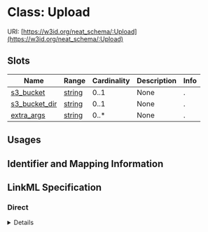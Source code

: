 # Class: Upload




URI: [https://w3id.org/neat_schema/:Upload](https://w3id.org/neat_schema/:Upload)



<!-- no inheritance hierarchy -->



## Slots

| Name | Range | Cardinality | Description  | Info |
| ---  | --- | --- | --- | --- |
| [s3_bucket](s3_bucket.md) | [string](string.md) | 0..1 | None  | . |
| [s3_bucket_dir](s3_bucket_dir.md) | [string](string.md) | 0..1 | None  | . |
| [extra_args](extra_args.md) | [string](string.md) | 0..* | None  | . |


## Usages



## Identifier and Mapping Information









## LinkML Specification

<!-- TODO: investigate https://stackoverflow.com/questions/37606292/how-to-create-tabbed-code-blocks-in-mkdocs-or-sphinx -->

### Direct

<details>
```yaml
name: Upload
from_schema: https://w3id.org/neat_schema
attributes:
  s3_bucket:
    name: s3_bucket
    from_schema: https://w3id.org/neat_schema
  s3_bucket_dir:
    name: s3_bucket_dir
    from_schema: https://w3id.org/neat_schema
  extra_args:
    name: extra_args
    from_schema: https://w3id.org/neat_schema
    multivalued: true
    inlined_as_list: false

```
</details>

### Induced

<details>
```yaml
name: Upload
from_schema: https://w3id.org/neat_schema
attributes:
  s3_bucket:
    name: s3_bucket
    from_schema: https://w3id.org/neat_schema
    alias: s3_bucket
    owner: Upload
    range: string
  s3_bucket_dir:
    name: s3_bucket_dir
    from_schema: https://w3id.org/neat_schema
    alias: s3_bucket_dir
    owner: Upload
    range: string
  extra_args:
    name: extra_args
    from_schema: https://w3id.org/neat_schema
    multivalued: true
    inlined_as_list: false
    alias: extra_args
    owner: Upload
    range: string

```
</details>